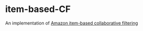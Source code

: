 # item-based-CF

An implementation of [Amazon item-based collaborative filtering](https://www.cs.umd.edu/~samir/498/Amazon-Recommendations.pdf)
